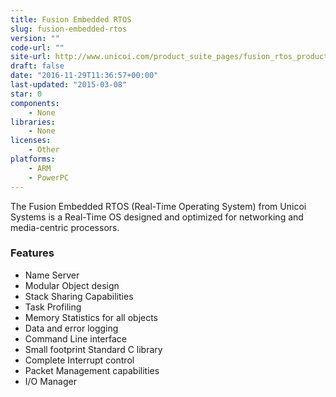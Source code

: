 ```yaml
---
title: Fusion Embedded RTOS
slug: fusion-embedded-rtos
version: ""
code-url: ""
site-url: http://www.unicoi.com/product_suite_pages/fusion_rtos_product_suite.htm
draft: false
date: "2016-11-29T11:36:57+00:00"
last-updated: "2015-03-08"
star: 0
components:
    - None
libraries:
    - None
licenses:
    - Other
platforms:
    - ARM
    - PowerPC
---
```

The Fusion Embedded RTOS (Real-Time Operating System) from Unicoi Systems is a Real-Time OS designed and optimized for networking and media-centric processors.

<!--more-->

### Features

- Name Server
- Modular Object design
- Stack Sharing Capabilities
- Task Profiling
- Memory Statistics for all objects
- Data and error logging
- Command Line interface
- Small footprint Standard C library
- Complete Interrupt control
- Packet Management capabilities
- I/O Manager

<!--github-projects-->